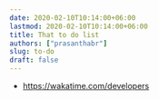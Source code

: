 ```yaml
---
date: 2020-02-10T10:14:00+06:00
lastmod: 2020-02-10T10:14:00+06:00
title: That to do list
authors: ["prasanthabr"]
slug: to-do
draft: false
---
```


* https://wakatime.com/developers 